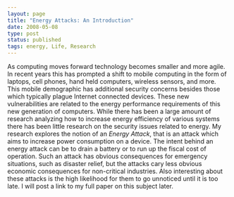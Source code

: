```yaml
---
layout: page
title: "Energy Attacks: An Introduction"
date: 2008-05-08
type: post
status: published
tags: energy, Life, Research
---
```



As computing moves forward technology becomes smaller and more agile. In recent years this has prompted a shift to mobile computing in the form of laptops, cell phones, hand held computers, wireless sensors, and more. This mobile demographic has additional security concerns besides those which typically plague Internet connected devices. These new vulnerabilities are related to the energy performance requirements of this new generation of computers. While there has been a large amount of research analyzing how to increase energy efficiency of various systems there has been little research on the security issues related to energy. My research explores the notion of an _Energy Attack_, that is an attack which aims to increase power consumption on a device. The intent behind an energy attack can be to drain a battery or to run up the fiscal cost of operation. Such an attack has obvious consequences for emergency situations, such as disaster relief, but the attacks cary less obvious economic consequences for non-critical industries. Also interesting about these attacks is the high likelihood for them to go unnoticed until it is too late. I will post a link to my full paper on this subject later.

